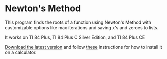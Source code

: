 # Newton's Method
This program finds the roots of a function using Newton's Method with customizable options like max iterations and saving x's and zeroes to lists.

It works on TI 84 Plus, TI 84 Plus C Silver Edition, and TI 84 Plus CE

[Download the latest version](https://github.com/polarbear945/NewtonsMethod/releases/latest) and follow [these](https://www.freudigman.com/post/how-to-install-ti-84-programs-from-your-computer) instructions for how to install it on a calculator.
